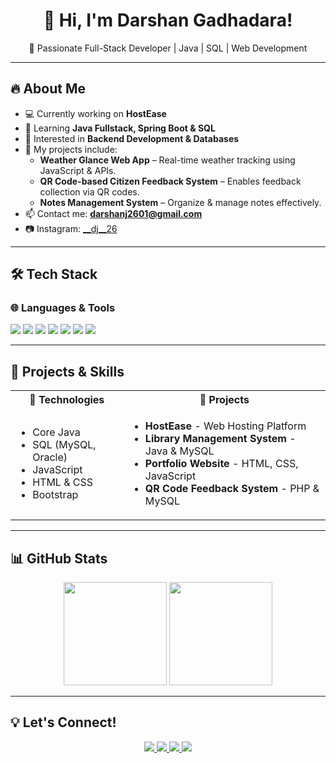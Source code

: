 <h1 align="center">👋 Hi, I'm Darshan Gadhadara!</h1>

<p align="center">
  🚀 Passionate Full-Stack Developer | Java | SQL | Web Development
</p>

---

## 🔥 About Me
- 💻 Currently working on **HostEase**
- 🌱 Learning **Java Fullstack, Spring Boot & SQL**
- 🎯 Interested in **Backend Development & Databases**
- 📂 My projects include:
  - **Weather Glance Web App** – Real-time weather tracking using JavaScript & APIs.
  - **QR Code-based Citizen Feedback System** – Enables feedback collection via QR codes.
  - **Notes Management System** – Organize & manage notes effectively.
- 📫 Contact me: **darshanj2601@gmail.com**
- 📷 Instagram: [__dj__26](https://www.instagram.com/__dj__26/)

---

## 🛠️ Tech Stack
### 🌐 **Languages & Tools**
<p align="left">
  <img src="https://img.shields.io/badge/Java-ED8B00?style=for-the-badge&logo=java&logoColor=white">
  <img src="https://img.shields.io/badge/MySQL-4479A1?style=for-the-badge&logo=mysql&logoColor=white">
  <img src="https://img.shields.io/badge/JavaScript-F7DF1E?style=for-the-badge&logo=javascript&logoColor=black">
  <img src="https://img.shields.io/badge/HTML5-E34F26?style=for-the-badge&logo=html5&logoColor=white">
  <img src="https://img.shields.io/badge/CSS3-1572B6?style=for-the-badge&logo=css3&logoColor=white">
  <img src="https://img.shields.io/badge/Bootstrap-563D7C?style=for-the-badge&logo=bootstrap&logoColor=white">
  <img src="https://img.shields.io/badge/Figma-000000?style=for-the-badge&logo=figma&logoColor=white">
</p>

---

## 📂 Projects & Skills  
<div align="left">
  <table>
    <tr>
      <th>🔹 Technologies</th>
      <th>📂 Projects</th>
    </tr>
    <tr>
      <td>
        <ul>
          <li>Core Java</li>
          <li>SQL (MySQL, Oracle)</li>
          <li>JavaScript</li>
          <li>HTML & CSS</li>
          <li>Bootstrap</li>
        </ul>
      </td>
      <td>
        <ul>
          <li><b>HostEase</b> - Web Hosting Platform</li>
          <li><b>Library Management System</b> - Java & MySQL</li>
          <li><b>Portfolio Website</b> - HTML, CSS, JavaScript</li>
          <li><b>QR Code Feedback System</b> - PHP & MySQL</li>
        </ul>
      </td>
    </tr>
  </table>
</div>

---

## 📊 GitHub Stats
<p align="center">
  <img src="https://github-readme-stats.vercel.app/api?username=darshanj26&show_icons=true&theme=dark" height="165">
  <img src="https://github-readme-stats.vercel.app/api/top-langs/?username=darshanj26&layout=compact&theme=dark" height="165">
</p>

---

## 💡 Let's Connect!
<p align="center">
  <a href="mailto:darshanj2601@gmail.com">
    <img src="https://img.shields.io/badge/Email-darshanj2601@gmail.com-red?style=for-the-badge&logo=gmail&logoColor=white">
  </a>
  <a href="https://github.com/darshanj26">
    <img src="https://img.shields.io/badge/GitHub-darshanj26-181717?style=for-the-badge&logo=github&logoColor=white">
  </a>
  <a href="https://www.linkedin.com/in/darshan-gadhadara-9414b0258/">
    <img src="https://img.shields.io/badge/LinkedIn-Darshan_Gadhadara-0077B5?style=for-the-badge&logo=linkedin&logoColor=white">
  </a>
  <a href="https://www.instagram.com/__dj__26/">
    <img src="https://img.shields.io/badge/Instagram-__dj__26-E4405F?style=for-the-badge&logo=instagram&logoColor=white">
  </a>
</p>
